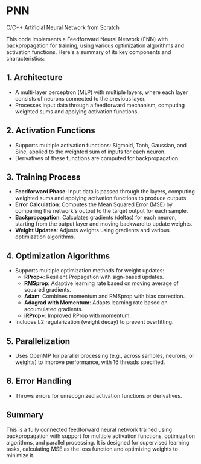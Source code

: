 # PNN
C/C++ Artificial Neural Network from Scratch

This code implements a Feedforward Neural Network (FNN) with backpropagation for training, using various optimization algorithms and activation functions. Here's a summary of its key components and characteristics:

## 1. Architecture
- A multi-layer perceptron (MLP) with multiple layers, where each layer consists of neurons connected to the previous layer.
- Processes input data through a feedforward mechanism, computing weighted sums and applying activation functions.

## 2. Activation Functions
- Supports multiple activation functions: Sigmoid, Tanh, Gaussian, and Sine, applied to the weighted sum of inputs for each neuron.
- Derivatives of these functions are computed for backpropagation.

## 3. Training Process
- **Feedforward Phase**: Input data is passed through the layers, computing weighted sums and applying activation functions to produce outputs.
- **Error Calculation**: Computes the Mean Squared Error (MSE) by comparing the network's output to the target output for each sample.
- **Backpropagation**: Calculates gradients (deltas) for each neuron, starting from the output layer and moving backward to update weights.
- **Weight Updates**: Adjusts weights using gradients and various optimization algorithms.

## 4. Optimization Algorithms
- Supports multiple optimization methods for weight updates:
  - **RProp+**: Resilient Propagation with sign-based updates.
  - **RMSprop**: Adaptive learning rate based on moving average of squared gradients.
  - **Adam**: Combines momentum and RMSprop with bias correction.
  - **Adagrad with Momentum**: Adapts learning rate based on accumulated gradients.
  - **iRProp+**: Improved RProp with momentum.
- Includes L2 regularization (weight decay) to prevent overfitting.

## 5. Parallelization
- Uses OpenMP for parallel processing (e.g., across samples, neurons, or weights) to improve performance, with 16 threads specified.

## 6. Error Handling
- Throws errors for unrecognized activation functions or derivatives.

## Summary
This is a fully connected feedforward neural network trained using backpropagation with support for multiple activation functions, optimization algorithms, and parallel processing. It is designed for supervised learning tasks, calculating MSE as the loss function and optimizing weights to minimize it.
